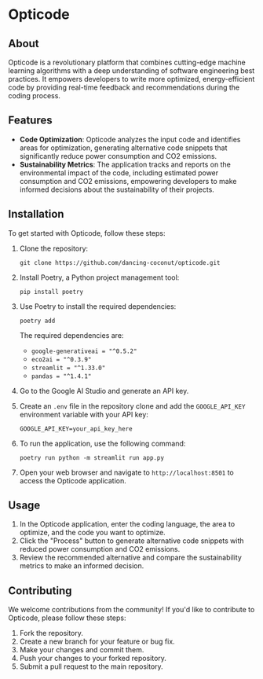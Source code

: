 # Opticode

## About

Opticode is a revolutionary platform that combines cutting-edge machine learning algorithms with a deep understanding of software engineering best practices. It empowers developers to write more optimized, energy-efficient code by providing real-time feedback and recommendations during the coding process.

## Features

- **Code Optimization**: Opticode analyzes the input code and identifies areas for optimization, generating alternative code snippets that significantly reduce power consumption and CO2 emissions.
- **Sustainability Metrics**: The application tracks and reports on the environmental impact of the code, including estimated power consumption and CO2 emissions, empowering developers to make informed decisions about the sustainability of their projects.

## Installation

To get started with Opticode, follow these steps:

1. Clone the repository:

   ```
   git clone https://github.com/dancing-coconut/opticode.git
   ```

2. Install Poetry, a Python project management tool:

   ```
   pip install poetry
   ```

3. Use Poetry to install the required dependencies:

   ```
   poetry add
   ```

   The required dependencies are:

   - `google-generativeai = "^0.5.2"`
   - `eco2ai = "^0.3.9"`
   - `streamlit = "^1.33.0"`
   - `pandas = "^1.4.1"`

4. Go to the Google AI Studio and generate an API key.

5. Create an `.env` file in the repository clone and add the `GOOGLE_API_KEY` environment variable with your API key:

   ```
   GOOGLE_API_KEY=your_api_key_here
   ```

6. To run the application, use the following command:

   ```
   poetry run python -m streamlit run app.py
   ```

7. Open your web browser and navigate to `http://localhost:8501` to access the Opticode application.

## Usage

1. In the Opticode application, enter the coding language, the area to optimize, and the code you want to optimize.
2. Click the "Process" button to generate alternative code snippets with reduced power consumption and CO2 emissions.
3. Review the recommended alternative and compare the sustainability metrics to make an informed decision.

## Contributing

We welcome contributions from the community! If you'd like to contribute to Opticode, please follow these steps:

1. Fork the repository.
2. Create a new branch for your feature or bug fix.
3. Make your changes and commit them.
4. Push your changes to your forked repository.
5. Submit a pull request to the main repository.
